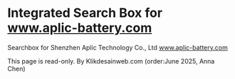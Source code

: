 # Integrated Search Box for www.aplic-battery.com
Searchbox for Shenzhen Aplic Technology Co., Ltd www.aplic-battery.com

This page is read-only.
By Klikdesainweb.com (order:June 2025, Anna Chen)
